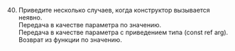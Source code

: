40. Приведите несколько случаев, когда конструктор вызывается неявно.  
Передача в качестве параметра по значению.    
Передача в качестве параметра с приведением типа (const ref arg).  
Возврат из функции по значению.  
